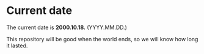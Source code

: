 # Current date

The current date is **2000.10.18.** (YYYY.MM.DD.)

This repository will be good when the world ends, so we will know how long it lasted.